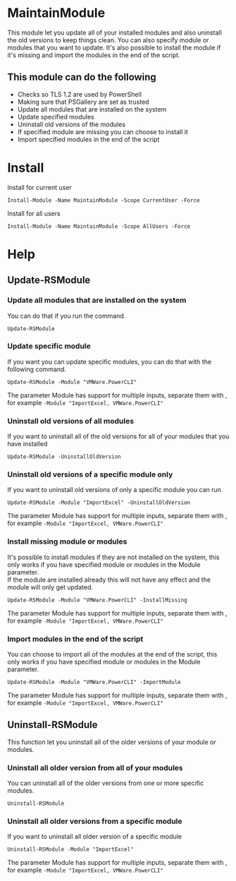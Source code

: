 # MaintainModule
This module let you update all of your installed modules and also uninstall the old versions to keep things clean.
You can also specify module or modules that you want to update. It's also possible to install the module if it's missing and import the modules in the end of the script.

## This module can do the following
- Checks so TLS 1.2 are used by PowerShell
- Making sure that PSGallery are set as trusted
- Update all modules that are installed on the system
- Update specified modules
- Uninstall old versions of the modules
- If specified module are missing you can choose to install it
- Import specified modules in the end of the script

# Install
Install for current user
```
Install-Module -Name MaintainModule -Scope CurrentUser -Force
```
  
Install for all users
```
Install-Module -Name MaintainModule -Scope AllUsers -Force
```

# Help
## Update-RSModule
### Update all modules that are installed on the system
You can do that if you run the command.  
````
Update-RSModule
````

### Update specific module
If you want you can update specific modules, you can do that with the following command.  
````
Update-RSModule -Module "VMWare.PowerCLI"
````
The parameter Module has support for multiple inputs, separate them with , for example ```-Module "ImportExcel, VMWare.PowerCLI"```

### Uninstall old versions of all modules
If you want to uninstall all of the old versions for all of your modules that you have installed
````
Update-RSModule -UninstallOldVersion
````

### Uninstall old versions of a specific module only
If you want to uninstall old versions of only a specific module you can run
````
Update-RSModule -Module "ImportExcel" -UninstallOldVersion
````
The parameter Module has support for multiple inputs, separate them with , for example ```-Module "ImportExcel, VMWare.PowerCLI"```

### Install missing module or modules
It's possible to install modules if they are not installed on the system, this only works if you have specified module or modules in the Module parameter.  
If the module are installed already this will not have any effect and the module will only get updated.
````
Update-RSModule -Module "VMWare.PowerCLI" -InstallMissing
````
The parameter Module has support for multiple inputs, separate them with , for example ```-Module "ImportExcel, VMWare.PowerCLI"```

### Import modules in the end of the script
You can choose to import all of the modules at the end of the script, this only works if you have specified module or modules in the Module parameter.
````
Update-RSModule -Module "VMWare.PowerCLI" -ImportModule
````
The parameter Module has support for multiple inputs, separate them with , for example ```-Module "ImportExcel, VMWare.PowerCLI"```

## Uninstall-RSModule
This function let you uninstall all of the older versions of your module or modules.
### Uninstall all older version from all of your modules
You can uninstall all of the older versions from one or more specific modules.
````
Uninstall-RSModule
````

### Uninstall all older versions from a specific module
If you want to uninstall all older version of a specific module
````
Uninstall-RSModule -Module "ImportExcel"
````
The parameter Module has support for multiple inputs, separate them with , for example ```-Module "ImportExcel, VMWare.PowerCLI"```
